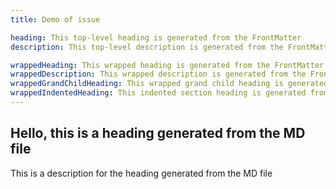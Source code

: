 ```yaml
---
title: Demo of issue

heading: This top-level heading is generated from the FrontMatter
description: This top-level description is generated from the FrontMatter

wrappedHeading: This wrapped heading is generated from the FrontMatter, and is encapsulated by a div.
wrappedDescription: This wrapped description is generated from the FrontMatter, and is encapsulated by a div.
wrappedGrandChildHeading: This wrapped grand child heading is generated from the FrontMatter, and is encapsulated by a div inside a div.
wrappedIndentedHeading: This indented section heading is generated from the FrontMatter and is enclosed within several div elements.
---
```


## Hello, this is a heading generated from the MD file

This is a description for the heading generated from the MD file
